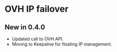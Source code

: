 # OVH IP failover

## New in 0.4.0
- Updated call to OVH API.
- Moving to Keepalive for floating IP management.  

